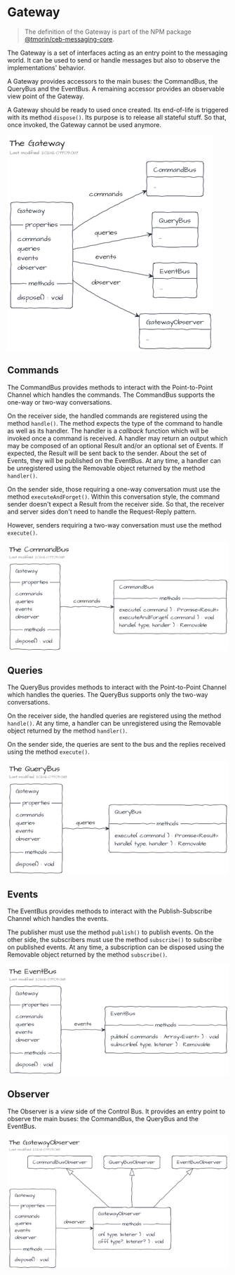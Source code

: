 # Gateway

> The definition of the Gateway is part of the NPM package [@tmorin/ceb-messaging-core](https://www.npmjs.com/package/@tmorin/ceb-messaging-core).

The Gateway is a set of interfaces acting as an entry point to the messaging world.
It can be used to send or handle messages but also to observe the implementations' behavior.

A Gateway provides accessors to the main buses: the CommandBus, the QueryBus and the EventBus.
A remaining accessor provides an observable view point of the Gateway.

A Gateway should be ready to used once created.
Its end-of-life is triggered with its method `dispose()`.
Its purpose is to release all stateful stuff.
So that, once invoked, the Gateway cannot be used anymore.

![The Gateway](gateway-overview.png)

## Commands

The CommandBus provides methods to interact with the Point-to-Point Channel which handles the commands.
The CommandBus supports the one-way or two-way conversations.

On the receiver side, the handled commands are registered using the method `handle()`.
The method expects the type of the command to handle as well as its handler.
The handler is a _callback_ function which will be invoked once a command is received.
A handler may return an output which may be composed of an optional Result and/or an optional set of Events.
If expected, the Result will be sent back to the sender.
About the set of Events, they will be published on the EventBus.
At any time, a handler can be unregistered using the Removable object returned by the method `handler()`.

On the sender side, those requiring a one-way conversation must use the method `executeAndForget()`.
Within this conversation style, the command sender doesn't expect a Result from the receiver side.
So that, the receiver and server sides don't need to handle the Request-Reply pattern.

However, senders requiring a two-way conversation must use the method `execute()`.

![The CommandBus](gateway-commands.png)

## Queries

The QueryBus provides methods to interact with the Point-to-Point Channel which handles the queries.
The QueryBus supports only the two-way conversations.

On the receiver side, the handled queries are registered using the method `handle()`.
At any time, a handler can be unregistered using the Removable object returned by the method `handler()`.

On the sender side, the queries are sent to the bus and the replies received using the method `execute()`.

![The QueryBus](gateway-queries.png)

## Events

The EventBus provides methods to interact with the Publish-Subscribe Channel which handles the events.

The publisher must use the method `publish()` to publish events.
On the other side, the subscribers must use the method `subscribe()` to subscribe on published events.
At any time, a subscription can be disposed using the Removable object returned by the method `subscribe()`.

![The EventBus](gateway-events.png)

## Observer

The Observer is a _view_ side of the Control Bus.
It provides an entry point to observe the main buses: the CommandBus, the QueryBus and the EventBus.

![The GatewayObserver](gateway-observer.png)
